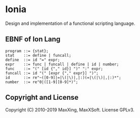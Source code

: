 # Ionia

Design and implementation of a functional scripting language.

## EBNF of Ion Lang

```ebnf
program ::= {stat};
stat    ::= define | funcall;
define  ::= id "=" expr;
expr    ::= func | funcall | define | id | number;
func    ::= "(" [id {"," id}] ")" ":" expr;
funcall ::= id "(" [expr {"," expr}] ")";
id      ::= re"~([0-9]|=|\(|\)|,|:)(=|\(|\)|,|:)*";
number  ::= re"0|([1-9][0-9]*)";
```

## Copyright and License

Copyright (C) 2010-2019 MaxXing, MaxXSoft. License GPLv3.
